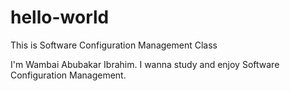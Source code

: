 # hello-world
This is Software Configuration Management Class 

I'm Wambai Abubakar Ibrahim. I wanna study and enjoy Software Configuration Management.
